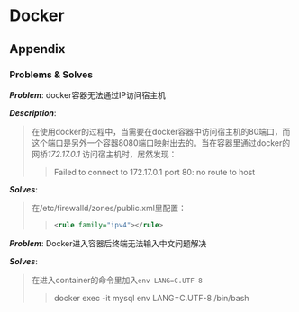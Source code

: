 # Docker

## Appendix

### Problems & Solves

***Problem***: docker容器无法通过IP访问宿主机

***Description***:

> 在使用docker的过程中，当需要在docker容器中访问宿主机的80端口，而这个端口是另外一个容器8080端口映射出去的。当在容器里通过docker的网桥*172.17.0.1* 访问宿主机时，居然发现：
>
> > Failed to connect to 172.17.0.1 port 80: no route to host

***Solves***: 

> 在/etc/firewalld/zones/public.xml里配置：
>
> > ```xml
> > <rule family="ipv4"></rule>
> > ```
> >
> > 

***Problem***: Docker进入容器后终端无法输入中文问题解决 

***Solves***:

> 在进入container的命令里加入`env LANG=C.UTF-8`
>
> > docker exec -it mysql env LANG=C.UTF-8 /bin/bash